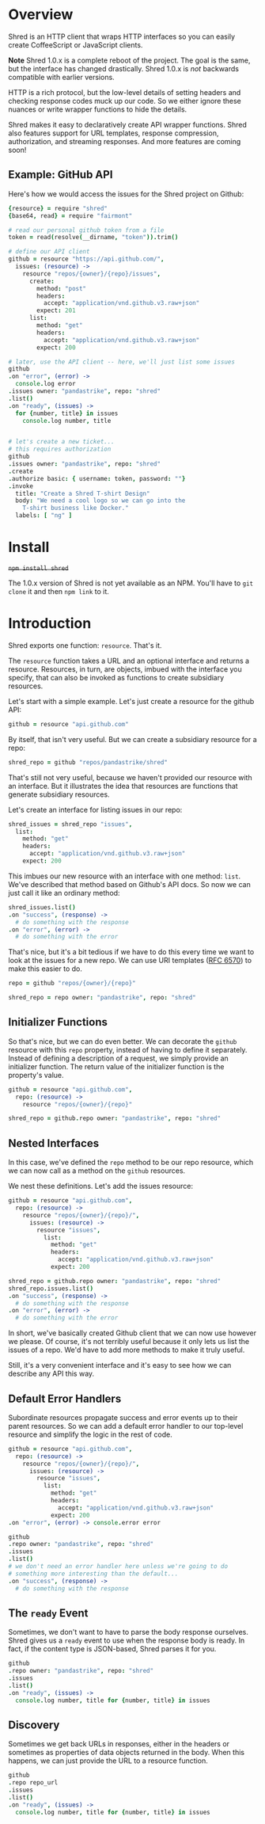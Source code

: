 # Overview

Shred is an HTTP client that wraps HTTP interfaces so you can easily create CoffeeScript or JavaScript clients.

**Note** Shred 1.0.x is a complete reboot of the project. The goal is the same, but the interface has changed drastically. Shred 1.0.x is _not_ backwards compatible with earlier versions.

HTTP is a rich protocol, but the low-level details of setting headers and checking response codes muck up our code. So we either ignore these nuances or write wrapper functions to hide the details.

Shred makes it easy to declaratively create API wrapper functions. Shred also features support for URL templates, response compression, authorization, and streaming responses. And more features are coming soon!

## Example: GitHub API

Here's how we would access the issues for the Shred project on Github:

```coffeescript
{resource} = require "shred"
{base64, read} = require "fairmont"

# read our personal github token from a file
token = read(resolve(__dirname, "token")).trim()

# define our API client
github = resource "https://api.github.com/",
  issues: (resource) ->
    resource "repos/{owner}/{repo}/issues",
      create:
        method: "post"
        headers:
          accept: "application/vnd.github.v3.raw+json"
        expect: 201
      list:
        method: "get"
        headers:
          accept: "application/vnd.github.v3.raw+json"
        expect: 200

# later, use the API client -- here, we'll just list some issues
github
.on "error", (error) ->
  console.log error
.issues owner: "pandastrike", repo: "shred"
.list()
.on "ready", (issues) ->
  for {number, title} in issues
    console.log number, title


# let's create a new ticket...
# this requires authorization
github
.issues owner: "pandastrike", repo: "shred"
.create
.authorize basic: { username: token, password: ""}
.invoke
  title: "Create a Shred T-shirt Design"
  body: "We need a cool logo so we can go into the
    T-shirt business like Docker."
  labels: [ "ng" ]

```

# Install

<del>`npm install shred`</del>

The 1.0.x version of Shred is not yet available as an NPM. You'll have to `git clone` it and then `npm link` to it.

# Introduction

Shred exports one function: `resource`. That's it.

The `resource` function takes a URL and an optional interface and returns a resource. Resources, in turn, are objects, imbued with the interface you specify, that can also be invoked as functions to create subsidiary resources.

Let's start with a simple example. Let's just create a resource for the github API:

```coffeescript
github = resource "api.github.com"
```

By itself, that isn't very useful. But we can create a subsidiary resource for a repo:

```coffeescript
shred_repo = github "repos/pandastrike/shred"
```

That's still not very useful, because we haven't provided our resource with an interface. But it illustrates the idea that resources are functions that generate subsidiary resources.

Let's create an interface for listing issues in our repo:

```coffeescript
shred_issues = shred_repo "issues",
  list:
    method: "get"
    headers:
      accept: "application/vnd.github.v3.raw+json"
    expect: 200
```

This imbues our new resource with an interface with one method: `list`. We've described that method based on Github's API docs. So now we can just call it like an ordinary method:

```coffeescript
shred_issues.list()
.on "success", (response) ->
  # do something with the response
.on "error", (error) ->
  # do something with the error
```

That's nice, but it's a bit tedious if we have to do this every time we want to look at the issues for a new repo. We can use URI templates ([RFC 6570][1]) to make this easier to do.

```coffeescript
repo = github "repos/{owner}/{repo}"

shred_repo = repo owner: "pandastrike", repo: "shred"
```

[1]:http://tools.ietf.org/html/rfc6570

## Initializer Functions

So that's nice, but we can do even better. We can decorate the `github` resource with this `repo` property, instead of having to define it separately. Instead of defining a description of a request, we simply provide an initializer function. The return value of the initializer function is the property's value.

```coffeescript
github = resource "api.github.com",
  repo: (resource) ->
    resource "repos/{owner}/{repo}"

shred_repo = github.repo owner: "pandastrike", repo: "shred"
```

## Nested Interfaces

In this case, we've defined the `repo` method to be our repo resource, which we can now call as a method on the `github` resources.

We nest these definitions. Let's add the issues resource:

```coffeescript
github = resource "api.github.com",
  repo: (resource) ->
    resource "repos/{owner}/{repo}/",
      issues: (resource) ->
        resource "issues",
          list:
            method: "get"
            headers:
              accept: "application/vnd.github.v3.raw+json"
            expect: 200

shred_repo = github.repo owner: "pandastrike", repo: "shred"
shred_repo.issues.list()
.on "success", (response) ->
  # do something with the response
.on "error", (error) ->
  # do something with the error

```

In short, we've basically created Github client that we can now use however we please. Of course, it's not terribly useful because it only lets us list the issues of a repo. We'd have to add more methods to make it truly useful.

Still, it's a very convenient interface and it's easy to see how we can describe any API this way.

## Default Error Handlers

Subordinate resources propagate success and error events up to their parent resources. So we can add a default error handler to our top-level resource and simplify the logic in the rest of code.

```coffeescript
github = resource "api.github.com",
  repo: (resource) ->
    resource "repos/{owner}/{repo}/",
      issues: (resource) ->
        resource "issues",
          list:
            method: "get"
            headers:
              accept: "application/vnd.github.v3.raw+json"
            expect: 200
.on "error", (error) -> console.error error

github
.repo owner: "pandastrike", repo: "shred"
.issues
.list()
# we don't need an error handler here unless we're going to do
# something more interesting than the default...
.on "success", (response) ->
  # do something with the response
```

## The `ready` Event

Sometimes, we don't want to have to parse the body response ourselves. Shred gives us a `ready` event to use when the response body is ready. In fact, if the content type is JSON-based, Shred parses it for you.

```coffeescript
github
.repo owner: "pandastrike", repo: "shred"
.issues
.list()
.on "ready", (issues) ->
  console.log number, title for {number, title} in issues
```  

## Discovery

Sometimes we get back URLs in responses, either in the headers or sometimes as properties of data objects returned in the body. When this happens, we can just provide the URL to a resource function.

```coffeescript
github
.repo repo_url
.issues
.list()
.on "ready", (issues) ->
  console.log number, title for {number, title} in issues
```
